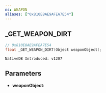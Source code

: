 ```yaml
---
ns: WEAPON
aliases: ["0x810E8AE9AFEA7E54"]
---
```

## _GET_WEAPON_DIRT

```c
// 0x810E8AE9AFEA7E54
float _GET_WEAPON_DIRT(Object weaponObject);
```

```
NativeDB Introduced: v1207
```

## Parameters
* **weaponObject**:
